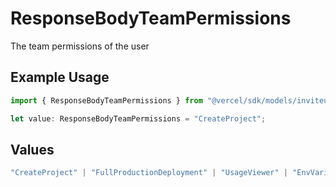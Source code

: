 # ResponseBodyTeamPermissions

The team permissions of the user

## Example Usage

```typescript
import { ResponseBodyTeamPermissions } from "@vercel/sdk/models/inviteusertoteamop.js";

let value: ResponseBodyTeamPermissions = "CreateProject";
```

## Values

```typescript
"CreateProject" | "FullProductionDeployment" | "UsageViewer" | "EnvVariableManager" | "EnvironmentManager"
```
